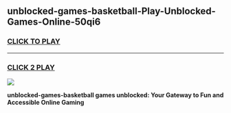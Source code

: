 
## unblocked-games-basketball-Play-Unblocked-Games-Online-50qi6
<h3>
<a href="https://premium76.site?title=unblocked-games-basketball&ref=24A">CLICK TO PLAY</a></h3>
<hr>

<h3>
<a href="https://premium76.site?title=unblocked-games-basketball&ref=24A">CLICK 2 PLAY</a>
  
</h3>

<a href="https://premium76.site?title=unblocked-games-basketball&ref=24A"><img src="https://clearcache.store/games.png"></a>


**unblocked-games-basketball games unblocked: Your Gateway to Fun and Accessible Online Gaming**

